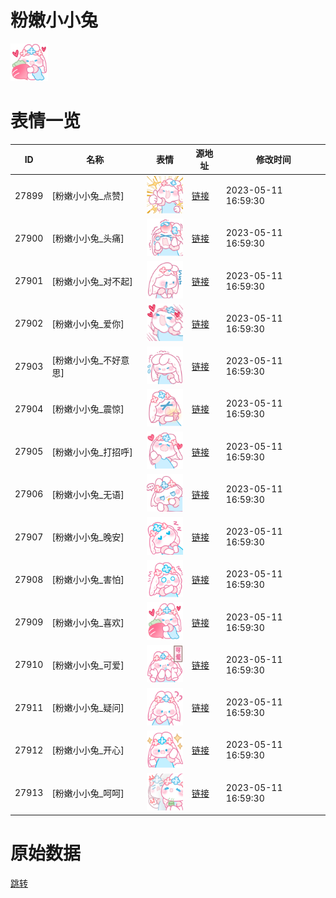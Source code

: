 # 粉嫩小小兔

<img src="./cover.png" height="60" alt="cover" />

# 表情一览

|ID|名称|表情|源地址|修改时间|
|----|----|----|----|----|
|27899|[粉嫩小小兔_点赞]|<img src="./pic/027899_%5B粉嫩小小兔_点赞%5D.png" height="60" alt="点赞"/>|[链接](https://i0.hdslb.com/bfs/garb/e0a0a3dc092ed782fa5d008a9ae1b3726f901efa.png)|2023-05-11 16:59:30|
|27900|[粉嫩小小兔_头痛]|<img src="./pic/027900_%5B粉嫩小小兔_头痛%5D.png" height="60" alt="头痛"/>|[链接](https://i0.hdslb.com/bfs/garb/986bd5b04ab769268d4f8893ac3fb9f75d35707e.png)|2023-05-11 16:59:30|
|27901|[粉嫩小小兔_对不起]|<img src="./pic/027901_%5B粉嫩小小兔_对不起%5D.png" height="60" alt="对不起"/>|[链接](https://i0.hdslb.com/bfs/garb/46c4d0ebbe05018a55c2a4914d4bde250624acf6.png)|2023-05-11 16:59:30|
|27902|[粉嫩小小兔_爱你]|<img src="./pic/027902_%5B粉嫩小小兔_爱你%5D.png" height="60" alt="爱你"/>|[链接](https://i0.hdslb.com/bfs/garb/beaf432613ef31a2df72b568d30dfcc3afa1d032.png)|2023-05-11 16:59:30|
|27903|[粉嫩小小兔_不好意思]|<img src="./pic/027903_%5B粉嫩小小兔_不好意思%5D.png" height="60" alt="不好意思"/>|[链接](https://i0.hdslb.com/bfs/garb/d57800c9882b55f86056228161c2706ec3f9a0fe.png)|2023-05-11 16:59:30|
|27904|[粉嫩小小兔_震惊]|<img src="./pic/027904_%5B粉嫩小小兔_震惊%5D.png" height="60" alt="震惊"/>|[链接](https://i0.hdslb.com/bfs/garb/90a1934cab465952fc0105124b1077bd8569026c.png)|2023-05-11 16:59:30|
|27905|[粉嫩小小兔_打招呼]|<img src="./pic/027905_%5B粉嫩小小兔_打招呼%5D.png" height="60" alt="打招呼"/>|[链接](https://i0.hdslb.com/bfs/garb/6feceac6ef351db8dacccb388600d2f86956cd86.png)|2023-05-11 16:59:30|
|27906|[粉嫩小小兔_无语]|<img src="./pic/027906_%5B粉嫩小小兔_无语%5D.png" height="60" alt="无语"/>|[链接](https://i0.hdslb.com/bfs/garb/db8e210bb070b4691626a2e081e49ac9de613f01.png)|2023-05-11 16:59:30|
|27907|[粉嫩小小兔_晚安]|<img src="./pic/027907_%5B粉嫩小小兔_晚安%5D.png" height="60" alt="晚安"/>|[链接](https://i0.hdslb.com/bfs/garb/b974040a8f4bd2799f87dce1317aec093d12593f.png)|2023-05-11 16:59:30|
|27908|[粉嫩小小兔_害怕]|<img src="./pic/027908_%5B粉嫩小小兔_害怕%5D.png" height="60" alt="害怕"/>|[链接](https://i0.hdslb.com/bfs/garb/97aa9ed7ed94f4520058712865667795fae50d98.png)|2023-05-11 16:59:30|
|27909|[粉嫩小小兔_喜欢]|<img src="./pic/027909_%5B粉嫩小小兔_喜欢%5D.png" height="60" alt="喜欢"/>|[链接](https://i0.hdslb.com/bfs/garb/fe56192c457ce6088f18f2a1d1e0013f09b7e39e.png)|2023-05-11 16:59:30|
|27910|[粉嫩小小兔_可爱]|<img src="./pic/027910_%5B粉嫩小小兔_可爱%5D.png" height="60" alt="可爱"/>|[链接](https://i0.hdslb.com/bfs/garb/10a18a5e3d285bfcd2af096b2511fd70f92af718.png)|2023-05-11 16:59:30|
|27911|[粉嫩小小兔_疑问]|<img src="./pic/027911_%5B粉嫩小小兔_疑问%5D.png" height="60" alt="疑问"/>|[链接](https://i0.hdslb.com/bfs/garb/476795b7be2e7c2b809dea757a5ee0744bb81f85.png)|2023-05-11 16:59:30|
|27912|[粉嫩小小兔_开心]|<img src="./pic/027912_%5B粉嫩小小兔_开心%5D.png" height="60" alt="开心"/>|[链接](https://i0.hdslb.com/bfs/garb/6f549209112e2da860bb42d8778ac9b8cebc5cd6.png)|2023-05-11 16:59:30|
|27913|[粉嫩小小兔_呵呵]|<img src="./pic/027913_%5B粉嫩小小兔_呵呵%5D.png" height="60" alt="呵呵"/>|[链接](https://i0.hdslb.com/bfs/garb/d11cf14da549c08aa2217ef06125fac04f2ca9be.png)|2023-05-11 16:59:30|

# 原始数据

[跳转](./raw.json)

